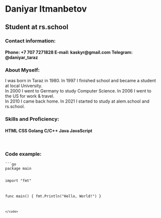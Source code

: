 <h1>Daniyar Itmanbetov</h1>
<h2>Student at rs.school</h2>
<h3>Contact information:</h3>
<h4>
Phone: +7 707 7271828
E-mail: kaskyr@gmail.com
Telegram: @daniyar_taraz
</h4>
<h3>About Myself:</h3>
I was born in Taraz in 1980. In 1997 I finished school and became a student at local University.<br>
In 2000 I went to Germany to study Computer Science. In 2006 I went to the US for work & travel.<br>
In 2010 I came back home. In 2021 I started to study at alem.school and rs.school.
<h3>Skills and Proficiency:</h3>
<h4>
HTML
CSS
Golang
C/C++
Java
JavaScript
</h4>
<br>
<h3>Code example:</h3>
<code>```go
package main

import "fmt"

func main() {
  fmt.Println("Hello, World!")
}
```
</code>
